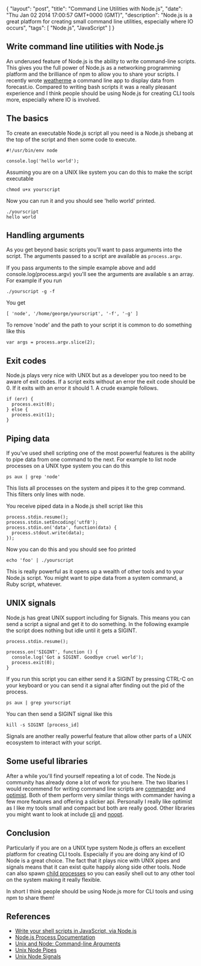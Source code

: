 {
  "layout": "post",
  "title": "Command Line Utilities with Node.js",
  "date": "Thu Jan 02 2014 17:00:57 GMT+0000 (GMT)",
  "description": "Node.js is a great platform for creating small command line utilities, especially where IO occurs",
  "tags": [
    "Node.js",
    "JavaScript"
  ]
}

## Write command line utilities with Node.js

An underused feature of Node.js is the ability to write command-line scripts. This gives you the full power of Node.js as a networking programming platform and the brilliance of npm to allow you to share your scripts. I recently wrote  [weatherme][2] a command line app to display data from forecast.io. Compared to writing bash scripts it was a really pleasant experience and I think people should be using Node.js for creating CLI tools more, especially where IO is involved.

## The basics

To create an executable Node.js script all you need is a Node.js shebang at the top of the script and then some code to execute.

    #!/usr/bin/env node

    console.log('hello world');

Assuming you are on a UNIX like system you can do this to make the script executable

    chmod u+x yourscript

Now you can run it and you should see 'hello world' printed.

    ./yourscript
    hello world

## Handling arguments

As you get beyond basic scripts you'll want to pass arguments into the script. The arguments passed to a script are available as `process.argv`.

If you pass arguments to the simple example above and add console.log(process.argv) you'll see the arguments are available s an array. For example if you run

    ./yourscript -g -f 

You get 

    [ 'node', '/home/george/yourscript', '-f', '-g' ]

To remove 'node' and the path to your script it is common to do something like this

    var args = process.argv.slice(2);

## Exit codes

Node.js plays very nice with UNIX but as a developer you too need to be aware of exit codes. If a script exits without an error the exit code should be 0. If it exits with an error it should 1. A crude example follows.

    if (err) {
      process.exit(0);
    } else {
      process.exit(1);
    }

## Piping data

If you've used shell scripting one of the most powerful features is the ability to pipe data from one command to the next. For example to list node processes on a UNIX type system you can do this

    ps aux | grep 'node'

This lists all processes on the system and pipes it to the grep command. This filters only lines with node.

You receive piped data in a Node.js shell script like this

    process.stdin.resume();
    process.stdin.setEncoding('utf8');
    process.stdin.on('data', function(data) {
      process.stdout.write(data);
    });

Now you can do this and you should see foo printed

    echo 'foo' | ./yourscript

This is really powerful as it opens up a wealth of other tools and to your Node.js script. You might want to pipe data from a system command, a Ruby script, whatever.

## UNIX signals

Node.js has great UNIX support including for Signals. This means you can send a script a signal and get it to do something. In the following example the script does nothing but idle until it gets a SIGINT.

    process.stdin.resume();
  
    process.on('SIGINT', function () {
      console.log('Got a SIGINT. Goodbye cruel world');
      process.exit(0);
    }

If you run this script you can either send it a SIGINT by pressing CTRL-C on your keyboard or you can send it a signal after finding out the pid of the process.

    ps aux | grep yourscript

You can then send a SIGINT signal like this

    kill -s SIGINT [process_id]

Signals are another really powerful feature that allow other parts of a UNIX ecosystem to interact with your script. 
  

## Some useful libraries

After a while you'll find yourself repeating a lot of code. The Node.js community has already done a lot of work for you here. The two libaries I would recommend for writing command line scripts are [commander][7] and [optimist][8]. Both of them perform very similar things with commander having a few more features and offering a slicker api. Personally I really like optimist as I like my tools small and compact but both are really good. Other libraries you might want to look at include [cli][9] and [noopt][10].

## Conclusion

Particularly if you are on a UNIX type system Node.js offers an excellent platform for creating CLI tools. Especially if you are doing any kind of IO Node is a great choice. The fact that it plays nice with UNIX pipes and signals means that it can exist quite happily along side other tools. Node can also spawn [child processes][11] so you can easily shell out to any other tool on the system making it really flexible.

In short I think people should be using Node.js more for CLI tools and using npm to share them!

## References 

* [Write your shell scripts in JavaScript, via Node.js][1]
* [Node.js Process Documentation][3]
* [Unix and Node: Command-line Arguments][4]
* [Unix Node Pipes][5]
* [Unix Node Signals][6]

[1]: http://www.2ality.com/2011/12/nodejs-shell-scripting.html
[2]: https://github.com/shapeshed/weatherme
[3]: http://nodejs.org/api/process.html
[4]: http://dailyjs.com/2012/03/01/unix-node-arguments/
[5]: http://dailyjs.com/2012/03/08/unix-node-pipes/
[6]: http://dailyjs.com/2012/03/15/unix-node-signals/
[7]: https://github.com/visionmedia/commander.js
[8]: https://github.com/substack/node-optimist
[9]: https://github.com/chriso/cli
[10]: https://github.com/isaacs/nopt
[11]: http://nodejs.org/api/child_process.html
